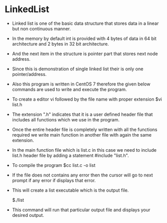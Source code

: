 # LinkedList
- Linked list is one of the basic data structure that stores data in a linear but non continuous manner.

- In the memory by default int is provided with 4 bytes of data in 64 bit architecture and 2 bytes in 32 bit architecture.

- And the next item in the structure is pointer part that stores next node address.

- Since this is demonstration of single linked list their is only one pointer/address.

- Also this program is written in CentOS 7 therefore the given below commands are used to write and execute the program.

- To create a editor vi followed by the file name with proper extension
	$vi list.h

- The extension ".h" indicates that it is a user defined header file that includes all functions which we use in the program.

- Once the entire header file is completely written with all the functions required we write main function in another file with again the same extension.

- In the main function file which is list.c in this case we need to include list.h header file by adding a statement #include "list.h".

- To compile the program
	$cc list.c -o list

- If the file does not contains any error then the cursor will go to next prompt if any error if displays that error.

- This will create a list executable which is the output file.
  
	$./list
- This command will run that particular output file and displays your desired output.
